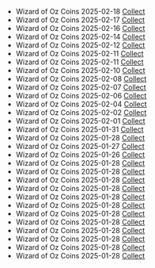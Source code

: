 <ul class="list-group mt-3 mb-4">
  <li class="list-group-item d-flex justify-content-between align-items-center">
    <span>Wizard of Oz Coins 2025-02-18</span>
    <a href="https://zynga.social/f068e1" class="btn btn-primary btn-sm">Collect</a>
  </li>
  <li class="list-group-item d-flex justify-content-between align-items-center">
    <span>Wizard of Oz Coins 2025-02-17</span>
    <a href="https://zynga.social/00ff62" class="btn btn-primary btn-sm">Collect</a>
  </li>
  <li class="list-group-item d-flex justify-content-between align-items-center">
    <span>Wizard of Oz Coins 2025-02-16</span>
    <a href="https://zynga.social/111662" class="btn btn-primary btn-sm">Collect</a>
  </li>
  <li class="list-group-item d-flex justify-content-between align-items-center">
    <span>Wizard of Oz Coins 2025-02-14</span>
    <a href="https://zynga.social/40cbc4" class="btn btn-primary btn-sm">Collect</a>
  </li>
  <li class="list-group-item d-flex justify-content-between align-items-center">
    <span>Wizard of Oz Coins 2025-02-12</span>
    <a href="https://zynga.social/5nll" class="btn btn-primary btn-sm">Collect</a>
  </li>
  <li class="list-group-item d-flex justify-content-between align-items-center">
    <span>Wizard of Oz Coins 2025-02-11</span>
    <a href="https://zynga.social/f31164" class="btn btn-primary btn-sm">Collect</a>
  </li>
  <li class="list-group-item d-flex justify-content-between align-items-center">
    <span>Wizard of Oz Coins 2025-02-11</span>
    <a href="https://zynga.social/8e190b" class="btn btn-primary btn-sm">Collect</a>
  </li>
  <li class="list-group-item d-flex justify-content-between align-items-center">
    <span>Wizard of Oz Coins 2025-02-10</span>
    <a href="https://zynga.social/7ced86" class="btn btn-primary btn-sm">Collect</a>
  </li>
  <li class="list-group-item d-flex justify-content-between align-items-center">
    <span>Wizard of Oz Coins 2025-02-08</span>
    <a href="https://zynga.social/khkg" class="btn btn-primary btn-sm">Collect</a>
  </li>
  <li class="list-group-item d-flex justify-content-between align-items-center">
    <span>Wizard of Oz Coins 2025-02-07</span>
    <a href="https://zynga.social/eggv" class="btn btn-primary btn-sm">Collect</a>
  </li>
  <li class="list-group-item d-flex justify-content-between align-items-center">
    <span>Wizard of Oz Coins 2025-02-06</span>
    <a href="https://zynga.social/z4oa" class="btn btn-primary btn-sm">Collect</a>
  </li>
  <li class="list-group-item d-flex justify-content-between align-items-center">
    <span>Wizard of Oz Coins 2025-02-04</span>
    <a href="https://zynga.social/cuqu" class="btn btn-primary btn-sm">Collect</a>
  </li>
  <li class="list-group-item d-flex justify-content-between align-items-center">
    <span>Wizard of Oz Coins 2025-02-02</span>
    <a href="https://zynga.social/42f319" class="btn btn-primary btn-sm">Collect</a>
  </li>
  <li class="list-group-item d-flex justify-content-between align-items-center">
    <span>Wizard of Oz Coins 2025-02-01</span>
    <a href="https://zynga.social/2d7c4f" class="btn btn-primary btn-sm">Collect</a>
  </li>
  <li class="list-group-item d-flex justify-content-between align-items-center">
    <span>Wizard of Oz Coins 2025-01-31</span>
    <a href="https://zynga.social/5afbf7" class="btn btn-primary btn-sm">Collect</a>
  </li>
  <li class="list-group-item d-flex justify-content-between align-items-center">
    <span>Wizard of Oz Coins 2025-01-28</span>
    <a href="https://zynga.social/7bb7d8" class="btn btn-primary btn-sm">Collect</a>
  </li>
  <li class="list-group-item d-flex justify-content-between align-items-center">
    <span>Wizard of Oz Coins 2025-01-27</span>
    <a href="https://zynga.social/6b0327" class="btn btn-primary btn-sm">Collect</a>
  </li>
  <li class="list-group-item d-flex justify-content-between align-items-center">
    <span>Wizard of Oz Coins 2025-01-26</span>
    <a href="https://zynga.social/2248bb" class="btn btn-primary btn-sm">Collect</a>
  </li>
  <li class="list-group-item d-flex justify-content-between align-items-center">
    <span>Wizard of Oz Coins 2025-01-28</span>
    <a href="https://zynga.social/2d7m" class="btn btn-primary btn-sm">Collect</a>
  </li>
  <li class="list-group-item d-flex justify-content-between align-items-center">
    <span>Wizard of Oz Coins 2025-01-28</span>
    <a href="https://zynga.social/xqoc" class="btn btn-primary btn-sm">Collect</a>
  </li>
  <li class="list-group-item d-flex justify-content-between align-items-center">
    <span>Wizard of Oz Coins 2025-01-28</span>
    <a href="https://zynga.social/ttnk" class="btn btn-primary btn-sm">Collect</a>
  </li>
  <li class="list-group-item d-flex justify-content-between align-items-center">
    <span>Wizard of Oz Coins 2025-01-28</span>
    <a href="https://zynga.social/31n4" class="btn btn-primary btn-sm">Collect</a>
  </li>
  <li class="list-group-item d-flex justify-content-between align-items-center">
    <span>Wizard of Oz Coins 2025-01-28</span>
    <a href="https://zynga.social/18a107" class="btn btn-primary btn-sm">Collect</a>
  </li>
  <li class="list-group-item d-flex justify-content-between align-items-center">
    <span>Wizard of Oz Coins 2025-01-28</span>
    <a href="https://zynga.social/cd05ac" class="btn btn-primary btn-sm">Collect</a>
  </li>
  <li class="list-group-item d-flex justify-content-between align-items-center">
    <span>Wizard of Oz Coins 2025-01-28</span>
    <a href="https://zynga.social/aa3k" class="btn btn-primary btn-sm">Collect</a>
  </li>
  <li class="list-group-item d-flex justify-content-between align-items-center">
    <span>Wizard of Oz Coins 2025-01-28</span>
    <a href="https://zynga.social/1i5h" class="btn btn-primary btn-sm">Collect</a>
  </li>
  <li class="list-group-item d-flex justify-content-between align-items-center">
    <span>Wizard of Oz Coins 2025-01-28</span>
    <a href="https://zynga.social/7fme" class="btn btn-primary btn-sm">Collect</a>
  </li>
  <li class="list-group-item d-flex justify-content-between align-items-center">
    <span>Wizard of Oz Coins 2025-01-28</span>
    <a href="https://zynga.social/9xsx" class="btn btn-primary btn-sm">Collect</a>
  </li>
  <li class="list-group-item d-flex justify-content-between align-items-center">
    <span>Wizard of Oz Coins 2025-01-28</span>
    <a href="https://zynga.social/2qtt" class="btn btn-primary btn-sm">Collect</a>
  </li>
  <li class="list-group-item d-flex justify-content-between align-items-center">
    <span>Wizard of Oz Coins 2025-01-28</span>
    <a href="https://zynga.social/8bjc" class="btn btn-primary btn-sm">Collect</a>
  </li>
</ul>
